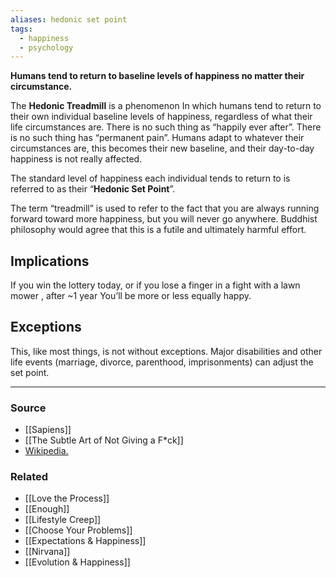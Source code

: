 ```yaml
---
aliases: hedonic set point
tags:
  - happiness
  - psychology
---
```

**Humans tend to return to baseline levels of happiness no matter their circumstance.**

The **Hedonic Treadmill** is a phenomenon In which humans tend to return to their own individual baseline levels of happiness, regardless of what their life circumstances are. There is no such thing as “happily ever after”. There is no such thing has “permanent pain”. Humans adapt to whatever their circumstances are, this becomes their new baseline, and their day-to-day happiness is not really affected.

The standard level of happiness each individual tends to return to is referred to as their “**Hedonic Set Point**”.

The term “treadmill” is used to refer to the fact that you are always running forward toward more happiness, but you will never go anywhere. Buddhist philosophy would agree that this is a futile and ultimately harmful effort.

## Implications

If you win the lottery today, or if you lose a finger in a fight with a lawn mower , after ~1 year You’ll be more or less equally happy. 

## Exceptions

This, like most things, is not without exceptions. Major disabilities and other life events (marriage, divorce, parenthood, imprisonments) can adjust the set point.

---

### Source
- [[Sapiens]]
- [[The Subtle Art of Not Giving a F*ck]]
- [Wikipedia.](https://en.wikipedia.org/wiki/Hedonic_treadmill)

### Related
- [[Love the Process]]
- [[Enough]]
- [[Lifestyle Creep]] 
- [[Choose Your Problems]]
- [[Expectations & Happiness]]
- [[Nirvana]]
- [[Evolution & Happiness]]